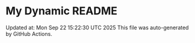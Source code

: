 # My Dynamic README
Updated at: Mon Sep 22 15:22:30 UTC 2025
This file was auto-generated by GitHub Actions.
